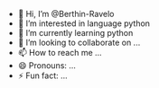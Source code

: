 - 👋 Hi, I’m @Berthin-Ravelo
- 👀 I’m interested in language python
- 🌱 I’m currently learning python
- 💞️ I’m looking to collaborate on ...
- 📫 How to reach me ...
- 😄 Pronouns: ...
- ⚡ Fun fact: ...

<!---
Berthin-Ravelo/Berthin-Ravelo is a ✨ special ✨ repository because its `README.md` (this file) appears on your GitHub profile.
You can click the Preview link to take a look at your changes.
--->
